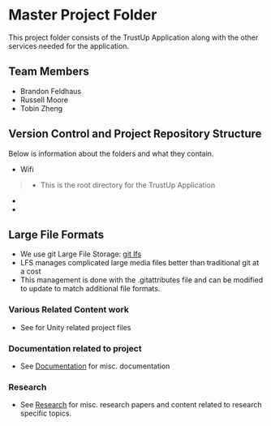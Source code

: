 # Master Project Folder

This project folder consists of the TrustUp Application along with the other services needed for the application.

## Team Members

* []()Brandon Feldhaus
* []()Russell Moore
* []()Tobin Zheng

## Version Control and Project Repository Structure

Below is information about the folders and what they contain.

* []() Wifi
> * This is the root directory for the TrustUp Application   
* []() 
* []()

## Large File Formats

* We use git Large File Storage: [git lfs](https://git-lfs.github.com/)
* LFS manages complicated large media files better than traditional git at a cost
* This management is done with the .gitattributes file and can be modified to update to match additional file formats.

### Various Related Content work

* See []() for Unity related project files

### Documentation related to project

* See [Documentation](/Documentation) for misc. documentation

### Research

* See [Research](/Research) for misc. research papers and content related to research specific topics.
